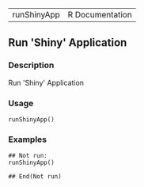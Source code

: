 |             |                 |
|-------------|----------------:|
| runShinyApp | R Documentation |

## Run 'Shiny' Application

### Description

Run 'Shiny' Application

### Usage

    runShinyApp()

### Examples

    ## Not run: 
    runShinyApp()

    ## End(Not run)

<link rel="stylesheet" type="text/css" href="../css/md-styles.css"></link>

